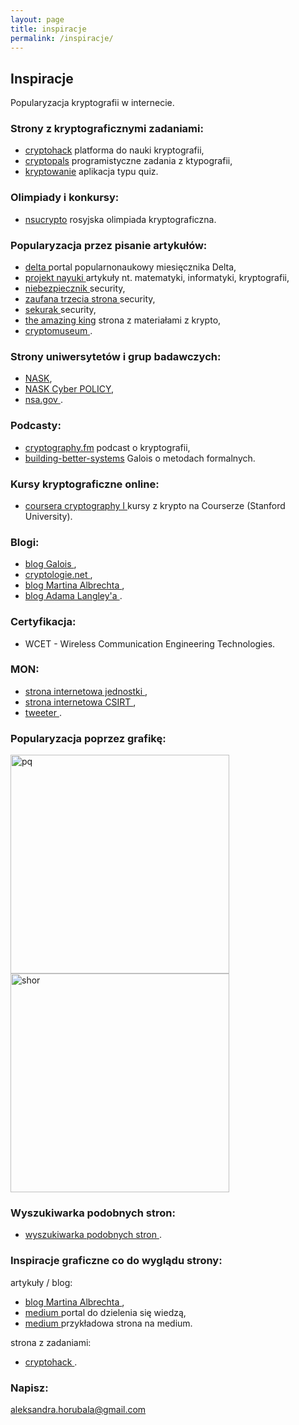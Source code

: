 ```yaml
---
layout: page
title: inspiracje
permalink: /inspiracje/
---
```


## Inspiracje

Popularyzacja kryptografii w internecie.

### Strony z kryptograficznymi zadaniami:

<ul>
  <li> <a href="https://cryptohack.org/" target="_blank">cryptohack</a> platforma do nauki kryptografii, </li>
  <li> <a href="https://cryptopals.com/" target="_blank">cryptopals</a> programistyczne zadania z ktypografii, </li>
  <li><a href="https://kryptowanie.herokuapp.com/" target="_blank">kryptowanie</a> aplikacja typu quiz. </li>
</ul>

### Olimpiady i konkursy:

<ul>
  <li> <a href="https://nsucrypto.nsu.ru/" target="_blank">nsucrypto</a> rosyjska olimpiada kryptograficzna. </li>
</ul>

### Popularyzacja przez pisanie artykułów:

<ul>
  <li> <a href="http://www.deltami.edu.pl/" target="_blank"> delta </a> portal popularnonaukowy miesięcznika Delta, </li>
  <li> <a href="https://www.nayuki.io/" target="_blank"> projekt nayuki </a> artykuły nt. matematyki, informatyki, kryptografii, </li>
  <li> <a href="https://niebezpiecznik.pl/" target="_blank"> niebezpiecznik </a> security, </li>
  <li> <a href="https://zaufanatrzeciastrona.pl/" target="_blank"> zaufana trzecia strona </a> security, </li>
  <li> <a href="https://sekurak.pl/" target="_blank"> sekurak </a> security, </li>
  <li> <a href="http://www.theamazingking.com/" target="_blank">the amazing king</a> strona z materiałami z krypto, </li>
  <li> <a href="  https://cryptomuseum.com/" target="_blank"> cryptomuseum </a>. </li>
</ul>

### Strony uniwersytetów i grup badawczych:

<ul>
  <li> <a href="https://www.nask.pl/" target="_blank"> NASK</a>,</li>
  <li> <a href="https://cyberpolicy.nask.pl/" target="_blank"> NASK Cyber POLICY</a>, </li>
  <li> <a href="https://www.nsa.gov/" target="_blank"> nsa.gov </a>. </li>
</ul>

### Podcasty:

<ul>
  <li> <a href="https://www.cryptography.fm/" target="_blank">cryptography.fm</a> podcast o kryptografii, </li>
  <li> <a href="  https://building-better-systems.simplecast.com/" target="_blank">building-better-systems</a> Galois o metodach formalnych. </li>
</ul>

### Kursy kryptograficzne online:

<ul>
  <li> <a href="https://www.coursera.org/learn/crypto" target="_blank">coursera cryptography I </a> kursy z krypto na Courserze (Stanford University). </li>
</ul>

### Blogi:

<ul>
  <li> <a href="https://galois.com/blog/" target="_blank"> blog Galois </a>, </li>
  <li> <a href="https://www.cryptologie.net/" target="_blank"> cryptologie.net </a>, </li>
  <li> <a href="  https://martinralbrecht.wordpress.com/" target="_blank"> blog Martina Albrechta </a>, </li>
  <li> <a href="  https://www.imperialviolet.org/" target="_blank"> blog Adama Langley'a </a>. </li>
</ul>

### Certyfikacja:

<ul>
  <li> WCET - Wireless Communication Engineering Technologies. </li>
</ul>

### MON:

<ul>
    <li><a href="https://ncbc.wp.mil.pl/pl/" target="_blank"> strona internetowa jednostki </a>, </li>
    <li><a href="https://csirt-mon.wp.mil.pl/pl/" target="_blank"> strona internetowa CSIRT </a>, </li>
    <li><a href="https://twitter.com/CYBER_MIL_PL?ref_src=twsrc%5Egoogle%7Ctwcamp%5Eserp%7Ctwgr%5Eauthor" target="_blank"> tweeter </a>. </li>
</ul>

### Popularyzacja poprzez grafikę:

<img src="{{ site.baseurl }}/images/pq-factor.jpg" alt="pq" style="height: 350px;"/>
<img src="{{ site.baseurl }}/images/shor.jpg" alt="shor" style="height: 350px;"/>


### Wyszukiwarka podobnych stron:

<ul>
  <li> <a href=" https://www.similarweb.com/" target="_blank"> wyszukiwarka podobnych stron </a>. </li>
</ul>

### Inspiracje graficzne co do wyglądu strony:

artykuły / blog:

<ul>
  <li> <a href=" https://martinralbrecht.wordpress.com/" target="_blank"> blog Martina Albrechta </a>, </li>
  <li> <a href=" https://medium.com/" target="_blank"> medium </a> portal do dzielenia się wiedzą, </li>
  <li> <a href=" https://medium.com/@aiswaryamathur/understanding-fast-fourier-transform-from-scratch-to-solve-polynomial-multiplication-8018d511162f" target="_blank"> medium </a> przykładowa strona na medium. </li>
</ul>

strona z zadaniami:

<ul>
  <li> <a href="https://cryptohack.org/" target="_blank"> cryptohack </a>. </li>
</ul>

### Napisz:

[aleksandra.horubala@gmail.com](mailto:aleksandra.horubala@gmail.com)
